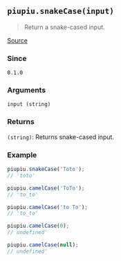 ## `piupiu.snakeCase(input)`
> Return a snake-cased input.

[Source](https://github.com/thomasbrodusch/piupiu/blob/develop/src/transformers/snakeCase.ts)

### Since
`0.1.0`

### Arguments
`input (string)`

### Returns
`(string)`: Returns snake-cased input.


### Example
```javascript
piupiu.snakeCase('Toto'); 
// 'toto'
```
```javascript
piupiu.camelCase('ToTo'); 
// 'to_to'
```
```javascript
piupiu.camelCase('to To'); 
// 'to_to'
```
```javascript
piupiu.camelCase(0); 
// undefined'
```
```javascript
piupiu.camelCase(null); 
// undefined'
```



